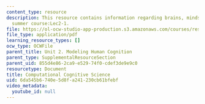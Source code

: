 ```yaml
---
content_type: resource
description: This resource contains information regarding brains, minds and machines
  summer course:Lec2-1.
file: https://ol-ocw-studio-app-production.s3.amazonaws.com/courses/res-9-003-brains-minds-and-machines-summer-course-summer-2015/6da545b6740e5d8fa241230cb61bfebf_MITRES_9_003SUM15_Lec2-1.pdf
file_type: application/pdf
learning_resource_types: []
ocw_type: OCWFile
parent_title: Unit 2. Modeling Human Cognition
parent_type: SupplementalResourceSection
parent_uid: 855d4e86-2ca9-e529-74f0-cdef3de9e9c0
resourcetype: Document
title: Computational Cognitive Science
uid: 6da545b6-740e-5d8f-a241-230cb61bfebf
video_metadata:
  youtube_id: null
---
```


